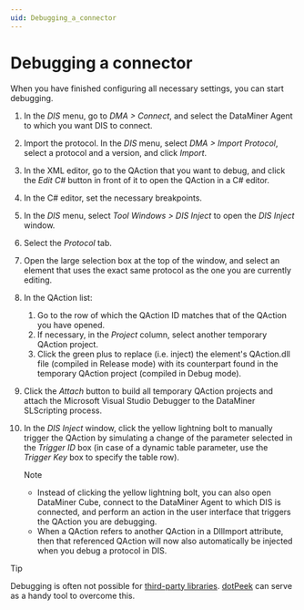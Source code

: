```yaml
---
uid: Debugging_a_connector
---
```


# Debugging a connector

When you have finished configuring all necessary settings, you can start debugging.

1. In the *DIS* menu, go to *DMA \> Connect*, and select the DataMiner Agent to which you want DIS to connect.
1. Import the protocol. In the *DIS* menu, select *DMA \> Import Protocol*, select a protocol and a version, and click *Import*.
1. In the XML editor, go to the QAction that you want to debug, and click the *Edit C#* button in front of it to open the QAction in a C# editor.
1. In the C# editor, set the necessary breakpoints.
1. In the *DIS* menu, select *Tool Windows \> DIS Inject* to open the *DIS Inject* window.
1. Select the *Protocol* tab.
1. Open the large selection box at the top of the window, and select an element that uses the exact same protocol as the one you are currently editing.
1. In the QAction list:

    1. Go to the row of which the QAction ID matches that of the QAction you have opened.
    1. If necessary, in the *Project* column, select another temporary QAction project.
    1. Click the green plus to replace (i.e. inject) the element's QAction.dll file (compiled in Release mode) with its counterpart found in the temporary QAction project (compiled in Debug mode).

1. Click the *Attach* button to build all temporary QAction projects and attach the Microsoft Visual Studio Debugger to the DataMiner SLScripting process.
1. In the *DIS Inject* window, click the yellow lightning bolt to manually trigger the QAction by simulating a change of the parameter selected in the *Trigger ID* box (in case of a dynamic table parameter, use the *Trigger Key* box to specify the table row).

    > [!NOTE]
    > - Instead of clicking the yellow lightning bolt, you can also open DataMiner Cube, connect to the DataMiner Agent to which DIS is connected, and perform an action in the user interface that triggers the QAction you are debugging.
    > - When a QAction refers to another QAction in a DllImport attribute, then that referenced QAction will now also automatically be injected when you debug a protocol in DIS.

> [!TIP]
> Debugging is often not possible for [third-party libraries](xref:TOONuGet). [dotPeek](xref:dotPeek) can serve as a handy tool to overcome this.
